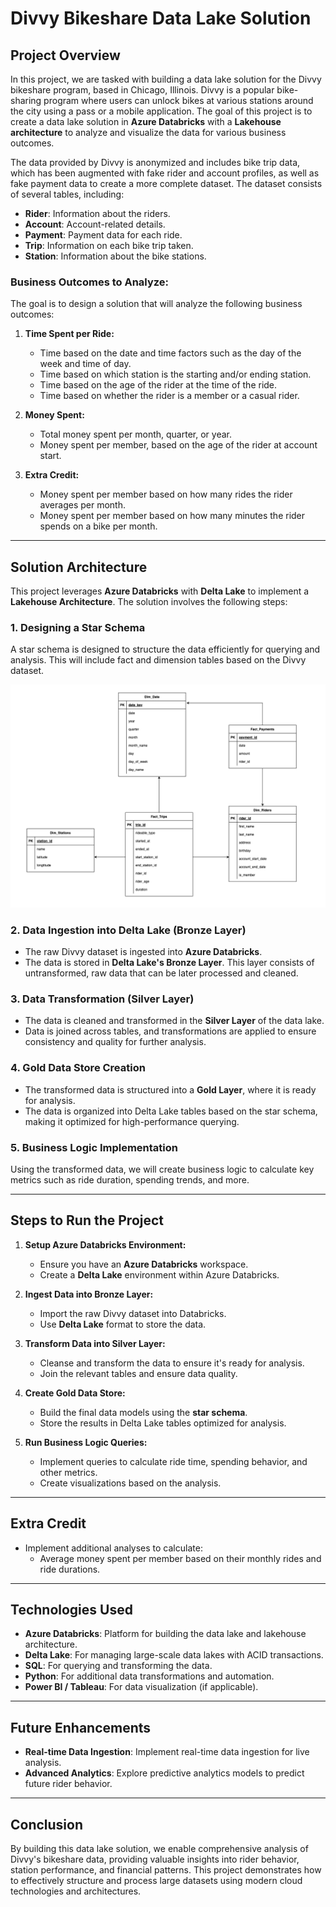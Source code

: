 # Divvy Bikeshare Data Lake Solution

## Project Overview

In this project, we are tasked with building a data lake solution for the Divvy bikeshare program, based in Chicago, Illinois. Divvy is a popular bike-sharing program where users can unlock bikes at various stations around the city using a pass or a mobile application. The goal of this project is to create a data lake solution in **Azure Databricks** with a **Lakehouse architecture** to analyze and visualize the data for various business outcomes.

The data provided by Divvy is anonymized and includes bike trip data, which has been augmented with fake rider and account profiles, as well as fake payment data to create a more complete dataset. The dataset consists of several tables, including:

- **Rider**: Information about the riders.
- **Account**: Account-related details.
- **Payment**: Payment data for each ride.
- **Trip**: Information on each bike trip taken.
- **Station**: Information about the bike stations.

### Business Outcomes to Analyze:

The goal is to design a solution that will analyze the following business outcomes:

1. **Time Spent per Ride:**
   - Time based on the date and time factors such as the day of the week and time of day.
   - Time based on which station is the starting and/or ending station.
   - Time based on the age of the rider at the time of the ride.
   - Time based on whether the rider is a member or a casual rider.

2. **Money Spent:**
   - Total money spent per month, quarter, or year.
   - Money spent per member, based on the age of the rider at account start.

3. **Extra Credit:**
   - Money spent per member based on how many rides the rider averages per month.
   - Money spent per member based on how many minutes the rider spends on a bike per month.

---

## Solution Architecture

This project leverages **Azure Databricks** with **Delta Lake** to implement a **Lakehouse Architecture**. The solution involves the following steps:

### 1. **Designing a Star Schema**

A star schema is designed to structure the data efficiently for querying and analysis. This will include fact and dimension tables based on the Divvy dataset.

![Bike Share Star Schema](bike_share_star_schema.png)

### 2. **Data Ingestion into Delta Lake (Bronze Layer)**

- The raw Divvy dataset is ingested into **Azure Databricks**.
- The data is stored in **Delta Lake's Bronze Layer**. This layer consists of untransformed, raw data that can be later processed and cleaned.

### 3. **Data Transformation (Silver Layer)**

- The data is cleaned and transformed in the **Silver Layer** of the data lake.
- Data is joined across tables, and transformations are applied to ensure consistency and quality for further analysis.

### 4. **Gold Data Store Creation**

- The transformed data is structured into a **Gold Layer**, where it is ready for analysis.
- The data is organized into Delta Lake tables based on the star schema, making it optimized for high-performance querying.

### 5. **Business Logic Implementation**

Using the transformed data, we will create business logic to calculate key metrics such as ride duration, spending trends, and more.

---

## Steps to Run the Project

1. **Setup Azure Databricks Environment:**
   - Ensure you have an **Azure Databricks** workspace.
   - Create a **Delta Lake** environment within Azure Databricks.

2. **Ingest Data into Bronze Layer:**
   - Import the raw Divvy dataset into Databricks.
   - Use **Delta Lake** format to store the data.

3. **Transform Data into Silver Layer:**
   - Cleanse and transform the data to ensure it's ready for analysis.
   - Join the relevant tables and ensure data quality.

4. **Create Gold Data Store:**
   - Build the final data models using the **star schema**.
   - Store the results in Delta Lake tables optimized for analysis.

5. **Run Business Logic Queries:**
   - Implement queries to calculate ride time, spending behavior, and other metrics.
   - Create visualizations based on the analysis.

---

## Extra Credit

- Implement additional analyses to calculate:
  - Average money spent per member based on their monthly rides and ride durations.
  
---

## Technologies Used

- **Azure Databricks**: Platform for building the data lake and lakehouse architecture.
- **Delta Lake**: For managing large-scale data lakes with ACID transactions.
- **SQL**: For querying and transforming the data.
- **Python**: For additional data transformations and automation.
- **Power BI / Tableau**: For data visualization (if applicable).

---

## Future Enhancements

- **Real-time Data Ingestion**: Implement real-time data ingestion for live analysis.
- **Advanced Analytics**: Explore predictive analytics models to predict future rider behavior.

---

## Conclusion

By building this data lake solution, we enable comprehensive analysis of Divvy's bikeshare data, providing valuable insights into rider behavior, station performance, and financial patterns. This project demonstrates how to effectively structure and process large datasets using modern cloud technologies and architectures.

